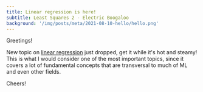 ```yaml
---
title: Linear regression is here!
subtitle: Least Squares 2 - Electric Boogaloo
background: '/img/posts/meta/2021-08-10-hello/hello.png'
---
```


Greetings!

New topic on [linear regression](/_learning/machine-learning/3-linear-regression.md) just dropped, get it while it's hot and steamy! This is what I would consider one of the most important topics, since it covers a lot of fundamental concepts that are transversal to much of ML and even other fields.

Cheers!
